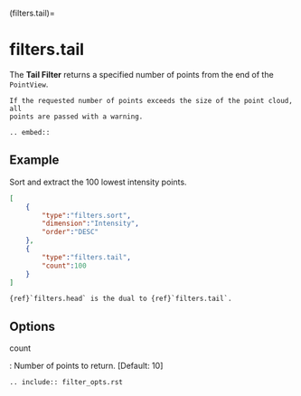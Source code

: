 (filters.tail)=

# filters.tail

The **Tail Filter** returns a specified number of points from the end of the
`PointView`.

```{note}
If the requested number of points exceeds the size of the point cloud, all
points are passed with a warning.
```

```{eval-rst}
.. embed::
```

## Example

Sort and extract the 100 lowest intensity points.

```json
[
    {
        "type":"filters.sort",
        "dimension":"Intensity",
        "order":"DESC"
    },
    {
        "type":"filters.tail",
        "count":100
    }
]
```

```{seealso}
{ref}`filters.head` is the dual to {ref}`filters.tail`.
```

## Options

count

: Number of points to return. \[Default: 10\]

```{eval-rst}
.. include:: filter_opts.rst
```
